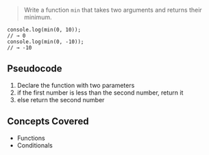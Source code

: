 >Write a function `min` that takes two arguments and returns their minimum.
```
console.log(min(0, 10));
// → 0
console.log(min(0, -10));
// → -10
```

## Pseudocode
1. Declare the function with two parameters
2. if the first number is less than the second number, return it
3. else return the second number

## Concepts Covered

- Functions
- Conditionals